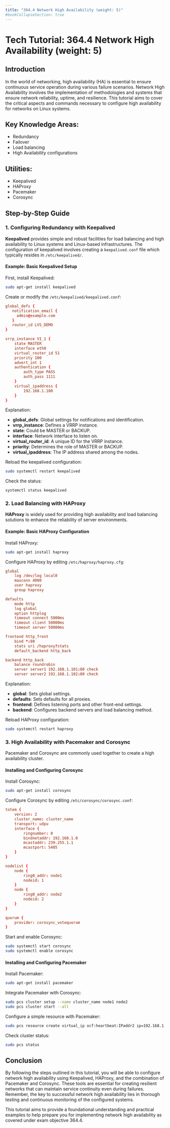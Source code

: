 ```yaml
---
title: "364.4 Network High Availability (weight: 5)"
#bookCollapseSection: true
---
```


# Tech Tutorial: 364.4 Network High Availability (weight: 5)

## Introduction

In the world of networking, high availability (HA) is essential to ensure continuous service operation during various failure scenarios. Network High Availability involves the implementation of methodologies and systems that ensure network reliability, uptime, and resilience. This tutorial aims to cover the critical aspects and commands necessary to configure high availability for networks on Linux systems.

## Key Knowledge Areas:

- Redundancy
- Failover
- Load balancing
- High Availability configurations

## Utilities:

- Keepalived
- HAProxy
- Pacemaker
- Corosync

## Step-by-Step Guide

### 1. Configuring Redundancy with Keepalived

**Keepalived** provides simple and robust facilities for load balancing and high availability to Linux systems and Linux-based infrastructures. The configuration of keepalived involves creating a `keepalived.conf` file which typically resides in `/etc/keepalived/`.

#### Example: Basic Keepalived Setup

First, install Keepalived:

```bash
sudo apt-get install keepalived
```

Create or modify the `/etc/keepalived/keepalived.conf`:

```conf
global_defs {
   notification_email {
     admin@example.com
   }
   router_id LVS_DEMO
}

vrrp_instance VI_1 {
    state MASTER
    interface eth0
    virtual_router_id 51
    priority 100
    advert_int 1
    authentication {
        auth_type PASS
        auth_pass 1111
    }
    virtual_ipaddress {
        192.168.1.100
    }
}
```

Explanation:
- **global_defs**: Global settings for notifications and identification.
- **vrrp_instance**: Defines a VRRP instance.
- **state**: Could be MASTER or BACKUP.
- **interface**: Network interface to listen on.
- **virtual_router_id**: A unique ID for the VRRP instance.
- **priority**: Determines the role of MASTER or BACKUP.
- **virtual_ipaddress**: The IP address shared among the nodes.

Reload the keepalived configuration:

```bash
sudo systemctl restart keepalived
```

Check the status:

```bash
systemctl status keepalived
```

### 2. Load Balancing with HAProxy

**HAProxy** is widely used for providing high availability and load balancing solutions to enhance the reliability of server environments.

#### Example: Basic HAProxy Configuration

Install HAProxy:

```bash
sudo apt-get install haproxy
```

Configure HAProxy by editing `/etc/haproxy/haproxy.cfg`:

```conf
global
    log /dev/log local0
    maxconn 4000
    user haproxy
    group haproxy

defaults
    mode http
    log global
    option httplog
    timeout connect 5000ms
    timeout client 50000ms
    timeout server 50000ms

frontend http_front
    bind *:80
    stats uri /haproxy?stats
    default_backend http_back

backend http_back
    balance roundrobin
    server server1 192.168.1.101:80 check
    server server2 192.168.1.102:80 check
```

Explanation:
- **global**: Sets global settings.
- **defaults**: Sets defaults for all proxies.
- **frontend**: Defines listening ports and other front-end settings.
- **backend**: Configures backend servers and load balancing method.

Reload HAProxy configuration:

```bash
sudo systemctl restart haproxy
```

### 3. High Availability with Pacemaker and Corosync

Pacemaker and Corosync are commonly used together to create a high availability cluster.

#### Installing and Configuring Corosync

Install Corosync:

```bash
sudo apt-get install corosync
```

Configure Corosync by editing `/etc/corosync/corosync.conf`:

```conf
totem {
    version: 2
    cluster_name: cluster_name
    transport: udpu
    interface {
        ringnumber: 0
        bindnetaddr: 192.168.1.0
        mcastaddr: 239.255.1.1
        mcastport: 5405
    }
}

nodelist {
    node {
        ring0_addr: node1
        nodeid: 1
    }
    node {
        ring0_addr: node2
        nodeid: 2
    }
}

quorum {
    provider: corosync_votequorum
}
```

Start and enable Corosync:

```bash
sudo systemctl start corosync
sudo systemctl enable corosync
```

#### Installing and Configuring Pacemaker

Install Pacemaker:

```bash
sudo apt-get install pacemaker
```

Integrate Pacemaker with Corosync:

```bash
sudo pcs cluster setup --name cluster_name node1 node2
sudo pcs cluster start --all
```

Configure a simple resource with Pacemaker:

```bash
sudo pcs resource create virtual_ip ocf:heartbeat:IPaddr2 ip=192.168.1.100 cidr_netmask=24 op monitor interval=30s
```

Check cluster status:

```bash
sudo pcs status
```

## Conclusion

By following the steps outlined in this tutorial, you will be able to configure network high availability using Keepalived, HAProxy, and the combination of Pacemaker and Corosync. These tools are essential for creating resilient networks that can maintain service continuity even during failures. Remember, the key to successful network high availability lies in thorough testing and continuous monitoring of the configured systems.

This tutorial aims to provide a foundational understanding and practical examples to help prepare you for implementing network high availability as covered under exam objective 364.4.